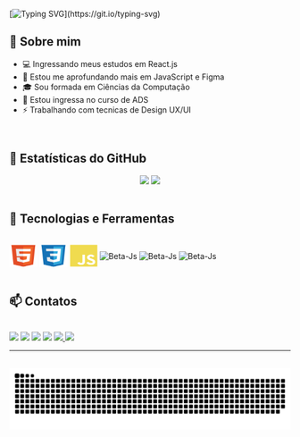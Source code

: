 [![Typing SVG](https://readme-typing-svg.herokuapp.com/?color=b1580a&size=20&center=true&vCenter=true&width=1000&lines=Olá!!+Me+Chamo+Lara+Cury;Sejam+Bem-Vindos+ao+meu+Github!)](https://git.io/typing-svg)

## 🧡 Sobre mim

- 💻 Ingressando meus estudos em React.js
- 🎨 Estou me aprofundando mais em JavaScript e Figma
- 🎓 Sou formada em Ciências da Computação
- 💬 Estou ingressa no curso de ADS
- ⚡ Trabalhando com tecnicas de Design UX/UI

 <br>
  
  ## 💫 Estatísticas do GitHub
  
  <div align="center">  
     <img height="170em" src="https://github-readme-streak-stats.herokuapp.com/?user=laracury&theme=dracula_border=true&theme=dracula" /> 
     <img height="170em" src="https://github-readme-stats.vercel.app/api/top-langs/?username=laracury&theme=dracula&show_icons=true&hide_border=false&layout=compact"/>
  </div>

  <br>

  ## 🚀 Tecnologias e Ferramentas

 <div style="display: inline_block"><br>
    <img align="center" alt="Beta-HTML" height="40" width="50" src="https://raw.githubusercontent.com/devicons/devicon/master/icons/html5/html5-original.svg">
    <img align="center" alt="Beta-CSS" height="40" width="50" src="https://raw.githubusercontent.com/devicons/devicon/master/icons/css3/css3-original.svg">
    <img align="center" alt="Beta-Js" height="40" width="50" src="https://raw.githubusercontent.com/devicons/devicon/master/icons/javascript/javascript-plain.svg">
    <img align="center" alt="Beta-Js" height="40" width="50" src="https://cdn.jsdelivr.net/gh/devicons/devicon@latest/icons/figma/figma-original.svg"/>
    <img align="center" alt="Beta-Js" height="40" width="50" src="https://cdn.jsdelivr.net/gh/devicons/devicon@latest/icons/vscode/vscode-original.svg"/>
    <img align="center" alt="Beta-Js" height="40" width="50" src="https://cdn.jsdelivr.net/gh/devicons/devicon@latest/icons/bootstrap/bootstrap-original.svg" />
 </div>
 
 <br>

 ## 📫 Contatos

 <br>
 
 <div> 
   <a href="https://codepen.io/Lara-the-selector" target="_blank"><img src="https://img.shields.io/badge/-codepen-%FF7F3F?style=for-the-badge&logo=codepen&logoColor=white" target="_blank"></a>
   <a href="https://www.instagram.com/lara_cury/" target="_blank"><img src="https://img.shields.io/badge/-Instagram-%23E4405F?style=for-the-badge&logo=instagram&logoColor=white" target="_blank"></a>
   <a href="https://discord.gg/laracury#8513" target="_blank"><img src="https://img.shields.io/badge/Discord-7289DA?style=for-the-badge&logo=discord&logoColor=white" target="_blank"></a> 
   <a href ="mailto:laracury.dev@gmail.com"><img src="https://img.shields.io/badge/-Gmail-%23333?style=for-the-badge&logo=gmail&logoColor=white" target="_blank"></a>
   <a href="https://www.linkedin.com/in/lara-pereira-cury-nascimento"  target="_blank"><img src="https://img.shields.io/badge/-LinkedIn-%230077B5?style=for-the-badge&logo=linkedin&logoColor=white" target="_blank"> </a> 
   <a href="https://laracury-portifolio.netlify.app/" target="_blank"><img src="https://img.shields.io/badge/-Portfolio-%23E4405F?style=for-the-badge&logo=portfolio&logoColor=white" target="_blank"></a>
  
</div>
<hr>

 <br clear="both">
  <img src="https://raw.githubusercontent.com/laracury/laracury/output/snake.svg" alt="Snake animation" />

###
